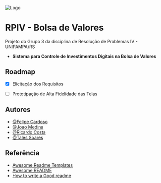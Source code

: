 
![Logo](https://dev-to-uploads.s3.amazonaws.com/uploads/articles/th5xamgrr6se0x5ro4g6.png)


# RPIV - Bolsa de Valores

Projeto do Grupo 3 da disciplina de Resolução de Problemas IV - UNIPAMPA/RS

- **Sistema para Controle de Investimentos Digitais na Bolsa de Valores**

## Roadmap

- [x] Elicitação dos Requisitos

- [ ] Prototipação de Alta Fidelidade das Telas



## Autores

- [@Felipe Cardoso](https://www.github.com/FCardozera)
- [@Joao Medina](https://www.github.com/joaomedinap)
- [@Ricardo Costa](https://www.github.com/ricardolhc)
- [@Tales Soares](https://www.github.com/talessoares)

## Referência

 - [Awesome Readme Templates](https://awesomeopensource.com/project/elangosundar/awesome-README-templates)
 - [Awesome README](https://github.com/matiassingers/awesome-readme)
 - [How to write a Good readme](https://bulldogjob.com/news/449-how-to-write-a-good-readme-for-your-github-project)

